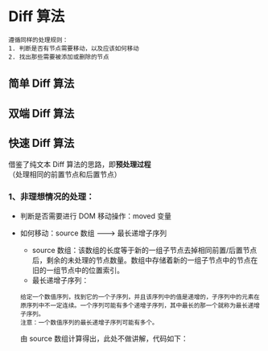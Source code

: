 # Diff 算法

```TIP
遵循同样的处理规则：
1. 判断是否有节点需要移动，以及应该如何移动
2. 找出那些需要被添加或删除的节点
```

## 简单 Diff 算法

## 双端 Diff 算法

## 快速 Diff 算法
借鉴了纯文本 Diff 算法的思路，即**预处理过程**（处理相同的前置节点和后置节点）

### 1、非理想情况的处理：

- 判断是否需要进行 DOM 移动操作：moved 变量
- 如何移动：source 数组 ---> 最长递增子序列
    - source 数组：该数组的长度等于新的一组子节点去掉相同前置/后置节点后，剩余的未处理的节点数量。数组中存储着新的一组子节点中的节点在旧的一组节点中的位置索引。
    - 最长递增子序列：

    ```tip
    给定一个数值序列，找到它的一个子序列，并且该序列中的值是递增的，子序列中的元素在原序列中不一定连续。一个序列可能有多个递增子序列，其中最长的那一个就称为最长递增子序列。
    注意：一个数值序列的最长递增子序列可能有多个。
    ```
    
    由 source 数组计算得出，此处不做讲解，代码如下：
    ```js
    ```